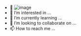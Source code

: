 - 👋 ![image](https://user-images.githubusercontent.com/81363031/127261897-fc81f3e7-d77f-4f63-b411-c4cbee9d1cc3.png)
- 👀 I’m interested in ...
- 🌱 I’m currently learning ...
- 💞️ I’m looking to collaborate on ...
- 📫 How to reach me ...

<!---
sh981013s/sh981013s is a ✨ special ✨ repository because its `README.md` (this file) appears on your GitHub profile.
You can click the Preview link to take a look at your changes.
--->
